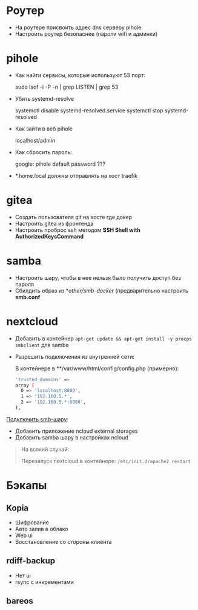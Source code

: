 # Роутер

- На роутере присвоить адрес dns серверу pihole
- Настроить роутер безопаснее (пароли wifi и админки)


# pihole

- Как найти сервисы, которые используют 53 порт:

  sudo lsof -i -P -n | grep LISTEN | grep 53

- Убить systemd-resolve

  systemctl disable systemd-resolved.service
  systemctl stop systemd-resolved

- Как зайти в веб pihole

  localhost/admin

- Как сбросить пароль:

  google: pihole default password ???


- *.home.local должны отправлять на хост traefik

# gitea

- Создать пользователя git на хосте где докер
- Настроить gitea из фронтенда
- Настроить проброс ssh методом **SSH Shell with AuthorizedKeysCommand**


# samba

- Настроить шару, чтобы в нее нельзя было получить доступ без пароля
- Сбилдить образ из **other/smb-docker* (предварительно настроить **smb.conf**


# nextcloud

- Добавить в контейнер ``apt-get update && apt-get install -y procps smbclient`` для samba
- Разрешить подключения из внутренней сети:

  В контейнере в **/var/www/html/config/config.php (примерно):

  ```bash
  'trusted_domains' => 
  array (
    0 => 'localhost:8080',
    1 => '192.168.5.*',
    2 => '192.168.5.*:8080',
  ),
  ```


[Подключить smb-шару](https://docs.nextcloud.com/server/latest/admin_manual/configuration_files/external_storage/smb.html):

- Добавить приложение ncloud external storages
- Добавить samba шару в настройках ncloud

> На всякий случай:
>
> Перезапуск nextcloud в контейнере: ``/etc/init.d/apache2 restart``

# Бэкапы

## Kopia

- Шифрование
- Авто залив в облако
- Web ui
- Восстановление со стороны клиента

## rdiff-backup

- Нет ui
- rsync с инкрементами

## bareos

